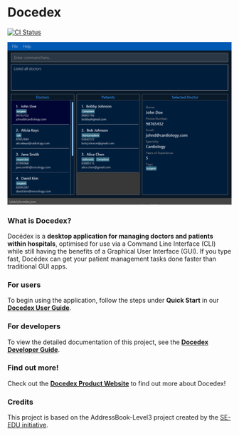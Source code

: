 # Docedex

[![CI Status](https://github.com/AY2223S2-CS2103T-F12-1/tp/workflows/Java%20CI/badge.svg)](https://github.com/AY2223S2-CS2103T-F12-1/tp/actions)

![Ui](docs/images/Ui.png)


### What is Docedex?
Docédex is a **desktop application for managing doctors and patients within hospitals**, optimised for use via a Command Line Interface (CLI) while still having the benefits of a Graphical User Interface (GUI). If you type fast, Docédex can get your patient management tasks done faster than traditional GUI apps.<br>

### For users
To begin using the application, follow the steps under **Quick Start** in our **[Docedex User Guide](https://ay2223s2-cs2103t-f12-1.github.io/tp/UserGuide.html)**.


### For developers
To view the detailed documentation of this project, see the **[Docedex Developer Guide](https://ay2223s2-cs2103t-f12-1.github.io/tp/DeveloperGuide.html)**.

### Find out more!
Check out the **[Docedex Product Website](https://ay2223s2-cs2103t-f12-1.github.io/tp)** to find out more about Docedex!


### Credits
This project is based on the AddressBook-Level3 project created by the [SE-EDU initiative](https://se-education.org).
